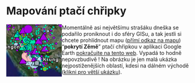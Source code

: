 <!--
title : Mapování ptačí chřipky
author : Roman Ožana <ozana@omdesign.cz>
date : 28.3.2006 14:58:39
tags : GIS, google
-->

# Mapování ptačí chřipky

<img class="alignleft" src="chmala.png" alt="Ukázka mapy ptačí chřipky" width="148" height="140" align="left" />Momentálně asi největšímu strašáku dneška se podařilo proniknout i do sféry GISu, a tak jestli si chcete prohlídnout mapu ([přímí odkaz na mapu][1]) &#8220;**pokrytí Zěmě**&#8221; ptačí chřipkou v aplikaci Google Earth [pokračujte na tento web][2]. Vypadá to hodně nepovzbudivě ! Na obrázku je jen malá ukázka nejpostiženějších oblastí, kdesi na dálném východě ([klikni pro větší ukázku][3]).

 [1]: http://www.declanbutler.info/Flumaps1/top_parent_network_link.kml "KML Soubor - Mapa ptačí chřipky"
 [2]: http://declanbutler.info/Flumaps1/avianflu.html "Mapování ptačí chřipky"
 [3]: chvelkamapa.jpg "Velká ukázka mapy"
